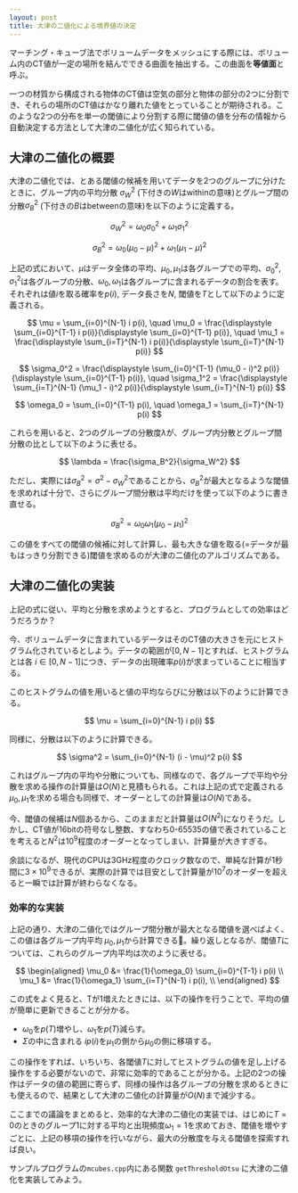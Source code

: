 ```yaml
---
layout: post
title: 大津の二値化による境界値の決定
---
```


マーチング・キューブ法でボリュームデータをメッシュにする際には、ボリューム内のCT値が一定の場所を結んでできる曲面を抽出する。この曲面を**等値面**と呼ぶ。

一つの材質から構成される物体のCT値は空気の部分と物体の部分の2つに分割でき、それらの場所のCT値はかなり離れた値をとっていることが期待される。このような2つの分布を単一の閾値により分割する際に閾値の値を分布の情報から自動決定する方法として大津の二値化が広く知られている。

## 大津の二値化の概要

大津の二値化では、とある閾値の候補を用いてデータを2つのグループに分けたときに、グループ内の平均分散 $\sigma_W^2$ (下付きの$W$はwithinの意味)とグループ間の分散$\sigma_B^2$ (下付きの$B$はbetweenの意味)を以下のように定義する。

$$
\sigma_W^2 = \omega_0 \sigma_0^2 + \omega_1 \sigma_1^2
$$

$$
\sigma_B^2 = \omega_0 (\mu_0 - \mu)^2 + \omega_1 (\mu_1 - \mu)^2
$$

上記の式において、$\mu$はデータ全体の平均、$\mu_0, \mu_1$は各グループでの平均、$\sigma_0^2, \sigma_1^2$は各グループの分散、$\omega_0, \omega_1$は各グループに含まれるデータの割合を表す。それぞれは値$i$を取る確率を$p(i)$, データ長さを$N$, 閾値を$T$として以下のように定義される。

$$
\mu = \sum_{i=0}^{N-1} i p(i), \quad
\mu_0 = \frac{\displaystyle \sum_{i=0}^{T-1} i p(i)}{\displaystyle \sum_{i=0}^{T-1} p(i)}, \quad
\mu_1 = \frac{\displaystyle \sum_{i=T}^{N-1} i p(i)}{\displaystyle \sum_{i=T}^{N-1} p(i)}
$$

$$
\sigma_0^2 = \frac{\displaystyle \sum_{i=0}^{T-1} (\mu_0 - i)^2 p(i)}{\displaystyle \sum_{i=0}^{T-1} p(i)}, \quad
\sigma_1^2 = \frac{\displaystyle \sum_{i=T}^{N-1} (\mu_1 - i)^2 p(i)}{\displaystyle \sum_{i=T}^{N-1} p(i)}
$$

$$
\omega_0 = \sum_{i=0}^{T-1} p(i), \quad
\omega_1 = \sum_{i=T}^{N-1} p(i)
$$

これらを用いると、2つのグループの分散度$\lambda$が、グループ内分散とグループ間分散の比として以下のように表せる。

$$
\lambda = \frac{\sigma_B^2}{\sigma_W^2}
$$

ただし、実際には$\sigma_B^2 = \sigma^2 - \sigma_W^2$であることから、$\sigma_B^2$が最大となるような閾値を求めれば十分で、さらにグループ間分散は平均だけを使って以下のように書き直せる。

$$
\sigma_B^2 = \omega_0 \omega_1 (\mu_0 - \mu_1)^2
$$

この値をすべての閾値の候補に対して計算し、最も大きな値を取る(=データが最もはっきり分割できる)閾値を求めるのが大津の二値化のアルゴリズムである。

## 大津の二値化の実装

上記の式に従い、平均と分散を求めようとすると、プログラムとしての効率はどうだろうか？

今、ボリュームデータに含まれているデータはそのCT値の大きさを元にヒストグラム化されているとしよう。データの範囲が$[0, N-1]$とすれば、ヒストグラムとは各 $i \in [0, N-1]$につき、データの出現確率$p(i)$が求まっていることに相当する。

このヒストグラムの値を用いると値の平均ならびに分散は以下のように計算できる。

$$
\mu = \sum_{i=0}^{N-1} i p(i)
$$

同様に、分散は以下のように計算できる。

$$
\sigma^2 = \sum_{i=0}^{N-1} (i - \mu)^2 p(i)
$$

これはグループ内の平均や分散についても、同様なので、各グループで平均や分散を求める操作の計算量は$O(N)$と見積もられる。これは上記の式で定義される$\mu_0, \mu_1$を求める場合も同様で、オーダーとしての計算量は$O(N)$である。

今、閾値の候補は$N$個あるから、このままだと計算量は$O(N^2)$になりそうだ。しかし、CT値が16bitの符号なし整数、すなわち0-65535の値で表されていることを考えると$N^2$は$10^9$程度のオーダーとなってしまい、計算量が大きすぎる。

余談になるが、現代のCPUは3GHz程度のクロック数なので、単純な計算が1秒間に$3 \times 10^9$できるが、実際の計算では目安として計算量が$10^7$のオーダーを超えると一瞬では計算が終わらなくなる。

### 効率的な実装

上記の通り、大津の二値化ではグループ間分散が最大となる閾値を選べばよく、この値は各グループ内平均 $\mu_0, \mu_1$から計算できる。繰り返しとなるが、閾値$T$については、これらのグループ内平均は次のように表せる。

$$
\begin{aligned}
    \mu_0 &= \frac{1}{\omega_0} \sum_{i=0}^{T-1} i p(i) \\
    \mu_1 &= \frac{1}{\omega_1} \sum_{i=T}^{N-1} i p(i), \\
\end{aligned}
$$

この式をよく見ると、Tが1増えたときには、以下の操作を行うことで、平均の値が簡単に更新できることが分かる。

* $\omega_0$を$p(T)$増やし、$\omega_1$を$p(T)$減らす。
* $\Sigma$の中に含まれる $i p(i)$を$\mu_1$の側から$\mu_0$の側に移項する。

この操作をすれば、いちいち、各閾値$T$に対してヒストグラムの値を足し上げる操作をする必要がないので、非常に効率的であることが分かる。上記の2つの操作はデータの値の範囲に寄らず、同様の操作は各グループの分散を求めるときにも使えるので、結果として大津の二値化の計算量が$O(N)$まで減少する。

ここまでの議論をまとめると、効率的な大津の二値化の実装では、はじめに$T=0$のときのグループ1に対する平均と出現頻度$\omega_1 = 1$を求めておき、閾値を増やすごとに、上記の移項の操作を行いながら、最大の分散度を与える閾値を探索すれば良い。

サンプルプログラムの`mcubes.cpp`内にある関数 `getThresholdOtsu` に大津の二値化を実装してみよう。
